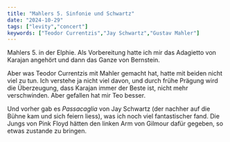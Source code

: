 ```yaml
---
title: "Mahlers 5. Sinfonie und Schwartz"
date: "2024-10-29"
tags: ["levity","concert"]
keywords: ["Teodor Currentzis","Jay Schwartz","Gustav Mahler"]
---
```

Mahlers 5. in der Elphie. Als Vorbereitung hatte ich mir das Adagietto von Karajan angehört und dann das Ganze von Bernstein.

Aber was Teodor Currentzis mit Mahler gemacht hat, hatte mit beiden nicht viel zu tun. Ich verstehe ja nicht viel davon, und durch frühe Prägung wird die Überzeugung, dass Karajan immer der Beste ist, nicht mehr verschwinden. Aber gefallen hat mir Teo besser.

Und vorher gab es <i>Passacaglia</i> von Jay Schwartz (der nachher auf die Bühne kam und sich feiern liess), was ich noch viel fantastischer fand. Die Jungs von Pink Floyd hätten den linken Arm von Gilmour dafür gegeben, so etwas zustande zu bringen.
